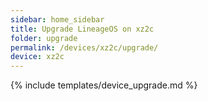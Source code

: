 ```yaml
---
sidebar: home_sidebar
title: Upgrade LineageOS on xz2c
folder: upgrade
permalink: /devices/xz2c/upgrade/
device: xz2c
---
```

{% include templates/device_upgrade.md %}
